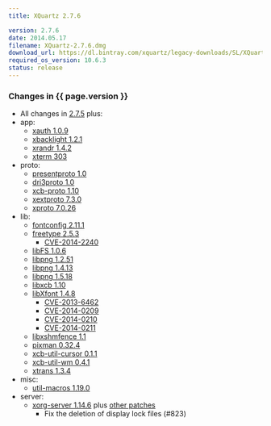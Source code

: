 ```yaml
---
title: XQuartz 2.7.6

version: 2.7.6
date: 2014.05.17
filename: XQuartz-2.7.6.dmg
download_url: https://dl.bintray.com/xquartz/legacy-downloads/SL/XQuartz-2.7.6.dmg
required_os_version: 10.6.3
status: release
---
```


### Changes in {{ page.version }} ###
  * All changes in [2.7.5](XQuartz-2.7.5.html) plus:
  * app:
    * [xauth 1.0.9](http://lists.x.org/archives/xorg-announce/2014-April/002414.html)
    * [xbacklight 1.2.1](http://lists.freedesktop.org/archives/xorg/2013-October/056073.html)
    * [xrandr 1.4.2](http://lists.x.org/archives/xorg-announce/2014-March/002412.html)
    * [xterm 303](http://lists.x.org/archives/xorg/2014-March/056429.html)
  * proto:
    * [presentproto 1.0](http://lists.x.org/archives/xorg-announce/2013-November/002348.html)
    * [dri3proto 1.0](http://lists.x.org/archives/xorg-announce/2013-November/002349.html)
    * [xcb-proto 1.10](http://lists.x.org/archives/xorg-announce/2013-December/002382.html)
    * [xextproto 7.3.0](http://lists.x.org/archives/xorg-announce/2013-December/002385.html)
    * [xproto 7.0.26](http://lists.x.org/archives/xorg-announce/2014-April/002417.html)
  * lib:
    * [fontconfig 2.11.1](http://lists.freedesktop.org/archives/fontconfig/2014-March/005167.html)
    * [freetype 2.5.3](http://sourceforge.net/projects/freetype/files/freetype2/2.5.3)
      * [CVE-2014-2240](http://cve.mitre.org/cgi-bin/cvename.cgi?name=CVE-2014-2240)
    * [libFS 1.0.6](http://lists.x.org/archives/xorg-announce/2014-March/002405.html)
    * [libpng 1.2.51](http://sourceforge.net/p/png-mng/mailman/message/31940976)
    * [libpng 1.4.13](http://sourceforge.net/p/png-mng/mailman/message/31940976)
    * [libpng 1.5.18](http://sourceforge.net/p/png-mng/mailman/message/31940976)
    * [libxcb 1.10](http://lists.x.org/archives/xorg-announce/2013-December/002383.html)
    * [libXfont 1.4.8](http://lists.x.org/archives/xorg-announce/2014-May/002432.html)
      * [CVE-2013-6462](http://cve.mitre.org/cgi-bin/cvename.cgi?name=CVE-2013-6462)
      * [CVE-2014-0209](http://cve.mitre.org/cgi-bin/cvename.cgi?name=CVE-2014-0209)
      * [CVE-2014-0210](http://cve.mitre.org/cgi-bin/cvename.cgi?name=CVE-2014-0210)
      * [CVE-2014-0211](http://cve.mitre.org/cgi-bin/cvename.cgi?name=CVE-2014-0211)
    * [libxshmfence 1.1](http://lists.x.org/archives/xorg-announce/2013-November/002373.html)
    * [pixman 0.32.4](http://lists.x.org/archives/xorg-announce/2013-November/002368.html)
    * [xcb-util-cursor 0.1.1](http://lists.x.org/archives/xorg-announce/2013-November/002363.html)
    * [xcb-util-wm 0.4.1](http://lists.x.org/archives/xorg-announce/2014-February/002401.html)
    * [xtrans 1.3.4](http://lists.x.org/archives/xorg-announce/2014-March/002413.html)
  * misc:
    * [util-macros 1.19.0](http://lists.x.org/archives/xorg-announce/2014-March/002411.html)
  * server:
    * [xorg-server 1.14.6](http://lists.x.org/archives/xorg-announce/2014-April/002418.html) plus [other patches](https://github.com/XQuartz/xorg-server/commits/XQuartz-2.7.6)
      * Fix the deletion of display lock files (#823)
